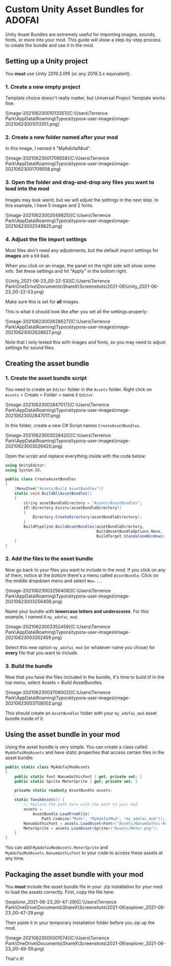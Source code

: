 # Custom Unity Asset Bundles for ADOFAI

Unity Asset Bundles are extremely useful for importing images, sounds, fonts, or more into your mod. This guide will show a step-by-step process to create the bundle and use it in the mod.

## Setting up a Unity project

You **must** use Unity 2019.3.0f6 (or any 2019.3.x equivalent).

### 1. Create a new empty project

Template choice doesn't really matter, but Universal Project Template works fine.

![image-20210623001013351](C:\Users\Terrence Park\AppData\Roaming\Typora\typora-user-images\image-20210623001013351.png)

### 2. Create a new folder named after your mod

In this image, I named it "MyAdofaiMod".

![image-20210623001709558](C:\Users\Terrence Park\AppData\Roaming\Typora\typora-user-images\image-20210623001709558.png)

### 3. Open the folder and drag-and-drop any files you want to load into the mod

Images may look weird, but we will adjust the settings in the next step. In this example, I have 5 images and 2 fonts.

![image-20210623002049825](C:\Users\Terrence Park\AppData\Roaming\Typora\typora-user-images\image-20210623002049825.png)

### 4. Adjust the file import settings

Most files don't need any adjustments, but the default import settings for **images** are a bit bad.

When you click on an image, the panel on the right side will show some info. Set these settings and hit "Apply" in the bottom right.

![Unity_2021-06-23_00-22-53](C:\Users\Terrence Park\OneDrive\Documents\ShareX\Screenshots\2021-06\Unity_2021-06-23_00-22-53.png)

Make sure this is set for **all** images.

This is what it should look like after you set all the settings properly:

![image-20210623002628627](C:\Users\Terrence Park\AppData\Roaming\Typora\typora-user-images\image-20210623002628627.png)

Note that I only tested this with images and fonts, so you may need to adjust settings for sound files.

## Creating the asset bundle

### 1. Create the asset bundle script

You need to create an `Editor` folder in the `Assets` folder. Right click on `Assets` > Create > Folder > name it `Editor`.

![image-20210623002847017](C:\Users\Terrence Park\AppData\Roaming\Typora\typora-user-images\image-20210623002847017.png)

In this folder, create a new C# Script names `CreateAssetBundles`.

![image-20210623003026420](C:\Users\Terrence Park\AppData\Roaming\Typora\typora-user-images\image-20210623003026420.png)

Open the script and replace everything inside with the code below:

```cs
using UnityEditor;
using System.IO;

public class CreateAssetBundles
{
    [MenuItem("Assets/Build AssetBundles")]
    static void BuildAllAssetBundles()
    {
        string assetBundleDirectory = "Assets/AssetBundles";
        if(!Directory.Exists(assetBundleDirectory))
        {
            Directory.CreateDirectory(assetBundleDirectory);
        }
        BuildPipeline.BuildAssetBundles(assetBundleDirectory, 
                                        BuildAssetBundleOptions.None, 
                                        BuildTarget.StandaloneWindows);
    }
}
```

### 2. Add the files to the asset bundle

Now go back to your files you want to include in the mod. If you click on any of them, notice at the bottom there's a menu called `AssetBundle`. Click on the middle dropdown menu and select `New...`.

![image-20210623003256408](C:\Users\Terrence Park\AppData\Roaming\Typora\typora-user-images\image-20210623003256408.png)

Name your bundle with **lowercase letters and underscores**. For this example, I named it `my_adofai_mod`.

![image-20210623003352459](C:\Users\Terrence Park\AppData\Roaming\Typora\typora-user-images\image-20210623003352459.png)

Select this new option `my_adofai_mod` (or whatever name you chose) for **every** file that you want to include.

### 3. Build the bundle

Now that you have the files included in the bundle, it's time to build it! In the top menu, select Assets > Build AssetBundles.

![image-20210623003708002](C:\Users\Terrence Park\AppData\Roaming\Typora\typora-user-images\image-20210623003708002.png)

This should create an `AssetBundles` folder with your `my_adofai_mod` asset bundle inside of it.

## Using the asset bundle in your mod

Using the asset bundle is very simple. You can create a class called `MyAdofaiModAssets` and have static properties that access certain files in the asset bundle:

```cs
public static class MyAdofaiModAssets
{
    public static Font NanumGothicFont { get; private set; }
    public static Sprite MeterSprite { get; private set; }

    private static readonly AssetBundle assets;

    static TweakAssets() {
        // Replace the path here with the path to your mod
        assets =
            AssetBundle.LoadFromFile(
                Path.Combine("Mods", "MyAdofaiMod", "my_adofai_mod"));
        NanumGothicFont = assets.LoadAsset<Font>("Assets/NanumGothic-Regular.ttf");
        MeterSprite = assets.LoadAsset<Sprite>("Assets/Meter.png");
    }
}
```

You can add `MyAdofaiModAssets.MeterSprite` and `MyAdofaiModAssets.NanumGothicFont` to your code to access these assets at any time.

## Packaging the asset bundle with your mod

You **must** include the asset bundle file in your .zip installation for your mod to load the assets correctly. First, copy the file here:

![explorer_2021-06-23_00-47-29](C:\Users\Terrence Park\OneDrive\Documents\ShareX\Screenshots\2021-06\explorer_2021-06-23_00-47-29.png)

Then paste it in your temporary installation folder before you zip up the mod.

![image-20210623005001574](C:\Users\Terrence Park\OneDrive\Documents\ShareX\Screenshots\2021-06\explorer_2021-06-23_00-49-59.png)

That's it!